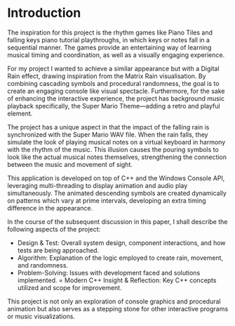 # Introduction

The inspiration for this project is the rhythm games like Piano Tiles and falling keys piano tutorial playthroughs, in which keys or notes fall in a sequential manner. The games provide an entertaining way of learning musical timing and coordination, as well as a visually engaging experience.

For my project I wanted to achieve a similar appearance but with a Digital Rain effect, drawing inspiration from the Matrix Rain visualisation. By combining cascading symbols and procedural randomness, the goal is to create an engaging console like visual spectacle. Furthermore, for the sake of enhancing the interactive experience, the project has background music playback specifically, the Super Mario Theme—adding a retro and playful element.

The project has a unique aspect in that the impact of the falling rain is synchronized with the Super Mario WAV file. When the rain falls, they simulate the look of playing musical notes on a virtual keyboard in harmony with the rhythm of the music. This illusion causes the pouring symbols to look like the actual musical notes themselves, strengthening the connection between the music and movement of sight.

This application is developed on top of C++ and the Windows Console API, leveraging multi-threading to display animation and audio play simultaneously. The animated descending symbols are created dynamically on patterns which vary at prime intervals, developing an extra timing difference in the appearance.

In the course of the subsequent discussion in this paper, I shall describe the following aspects of the project:

- Design & Test: Overall system design, component interactions, and how tests are being approached.
- Algorithm: Explanation of the logic employed to create rain, movement, and randomness.
- Problem-Solving: Issues with development faced and solutions implemented.
= Modern C++ Insight & Reflection: Key C++ concepts utilized and scope for improvement.

This project is not only an exploration of console graphics and procedural animation but also serves as a stepping stone for other interactive programs or music visualizations.
